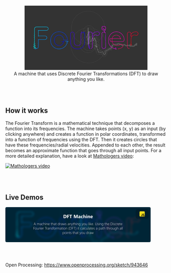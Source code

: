 <div align="center">
  <p align="center">
    <a href="https://mindlabordev.github.io/DFT-Machine/"><img src="https://raw.githubusercontent.com/MindLaborDev/DFT-Machine/main/preview.jpg" height="200"></a><br>
A machine that uses Discrete Fourier Transformations (DFT) to draw anything you like.
  </p>
</div>

&nbsp;<br>&nbsp;

## How it works
The Fourier Transform is a mathematical technique that decomposes a function into its frequencies. The machine takes points (x, y) as an input (by clicking anywhere) and creates a function in polar coordinates, transformed into a function of frequencies using the DFT. Then it creates circles that have these frequencies/radial velocities. Appended to each other, the result becomes an approximate function that goes through all input points. For a more detailed explanation, have a look at [Mathologers video](https://www.youtube.com/watch?v=qS4H6PEcCCA):<br>

[![Mathologers video](https://img.youtube.com/vi/qS4H6PEcCCA/0.jpg)](https://www.youtube.com/watch?v=qS4H6PEcCCA)


&nbsp;<br>&nbsp;

## Live Demos

<a href="https://mindlabordev.github.io/DFT-Machine/">
  <img align="center" width="90%" src="https://raw.githubusercontent.com/MindLaborDev/MindLaborDev/master/preview/Group 4.png" />
</a>

&nbsp;<br>&nbsp;

Open Processing: https://www.openprocessing.org/sketch/943646
<br>
&nbsp;

